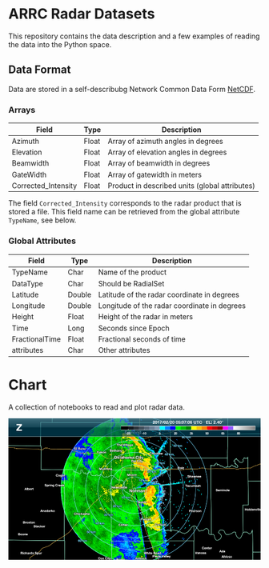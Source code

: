 # ARRC Radar Datasets

This repository contains the data description and a few examples of reading the data into the Python space.

## Data Format

Data are stored in a self-describubg Network Common Data Form [NetCDF].

### Arrays

| Field | Type | Description |
| --- | --- | --- |
| Azimuth | Float | Array of azimuth angles in degrees | 
| Elevation | Float | Array of elevation angles in degrees |
| Beamwidth | Float | Array of beamwidth in degrees |
| GateWidth | Float | Array of gatewidth in meters |
| Corrected_Intensity | Float | Product in described units (global attributes) |

The field `Corrected_Intensity` corresponds to the radar product that is stored a file. This field name can be retrieved from the global attribute `TypeName`, see below.

### Global Attributes

| Field | Type | Description |
| --- | --- | --- |
| TypeName | Char | Name of the product |
| DataType | Char | Should be RadialSet |
| Latitude | Double | Latitude of the radar coordinate in degrees |
| Longitude | Double | Longitude of the radar coordinate in degrees |
| Height | Float | Height of the radar in meters
| Time | Long | Seconds since Epoch |
| FractionalTime | Float | Fractional seconds of time |
| attributes | Char | Other attributes |


# Chart

A collection of notebooks to read and plot radar data.

![Figure](blob/PX-20170220-050706-E2.4-Z.png)

[NetCDF]: https://www.unidata.ucar.edu/software/netcdf/